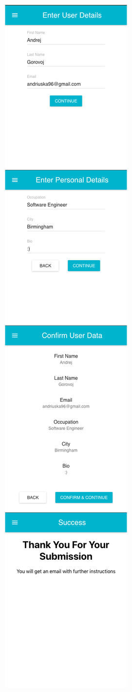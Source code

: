 ![alt text](https://github.com/Andriiuxa/React-material-form/blob/master/screenshots/userdetails.png)
![alt text](https://github.com/Andriiuxa/React-material-form/blob/master/screenshots/personaldetails.png)
![alt text](https://github.com/Andriiuxa/React-material-form/blob/master/screenshots/confirm.png)
![alt text](https://github.com/Andriiuxa/React-material-form/blob/master/screenshots/success.png)
